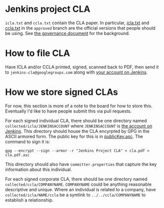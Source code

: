 # Jenkins project CLA

`icla.txt` and `ccla.txt` contain the CLA paper. In particular,
[icla.txt](https://github.com/jenkinsci/infra-cla/blob/approved/icla.txt) and [ccla.txt](https://github.com/jenkinsci/infra-cla/blob/approved/ccla.txt) in the `approved` branch are the official versions that people should be using. See [the governance document](https://wiki.jenkins-ci.org/display/JENKINS/Governance+Document) for the background.

# How to file CLA
Have ICLA and/or CCLA printed, signed, scanned back to PDF, then send it to `jenkins-cla@googlegroups.com` along with [your account on Jenkins](https://jenkins-ci.org/account).

# How we store signed CLAs
For now, this section is more of a note to the board for how to store this. Eventually I'd like to have people submit this via pull requests.

For each signed individual CLA, there should be one directory named `collected/icla/JENKINSACCOUNT` where `JENKINSACCOUNT` is [the account on Jenkins](https://jenkins-ci.org/account). This directory should house the CLA encyrpted by GPG in the ASCII armored form. The public key for this is in [publicKey.asc](https://github.com/jenkinsci/infra-cla/blob/approved/publicKey.asc). The command to sign it is:

    gpg --encrypt --sign --armor -r "Jenkins Project CLA" < cla.pdf > cla.pdf.asc

This directory should also have `committer.properties` that capture the key information about this individual.

For each signed corporate CLA, there should be one directory named `collected/ccla/COMPANYNAME`. `COMPANYNAME` could be anything reasonable descriptive and unique. Where an individual is related to a company, have `collected/icla/NAME/ccla` be a symlink to `../../ccla/COMPANYNAME` to establish a relationship.
